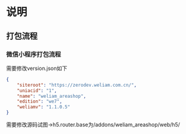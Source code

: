 # 说明
## 打包流程
### 微信小程序打包流程
需要修改version.json如下
```json
{
	"siteroot": "https://zerodev.weliam.com.cn/",
	"uniacid": "1",
	"name": "weliam_areashop",
	"edition": "we7",
	"weliamv": "1.1.0.5"
}
```
需要修改源码试图->h5.router.base为/addons/weliam_areashop/web/h5/